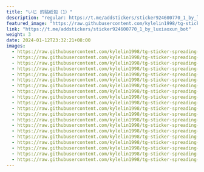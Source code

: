 ```yaml
---
title: "いじ 的贴纸包（1）"
description: "regular: https://t.me/addstickers/sticker924600770_1_by_luxiaoxun_bot"
featured_image: "https://raw.githubusercontent.com/kylelin1998/tg-sticker-spreading-worldwide-images/main/img/fbf214eb-3cae-4a81-86df-4a78528a3714.jpg"
link: "https://t.me/addstickers/sticker924600770_1_by_luxiaoxun_bot"
weight: 3
date: 2024-01-12T23:32:21+08:00
images:
  - https://raw.githubusercontent.com/kylelin1998/tg-sticker-spreading-worldwide-images/main/img/fbf214eb-3cae-4a81-86df-4a78528a3714.jpg
  - https://raw.githubusercontent.com/kylelin1998/tg-sticker-spreading-worldwide-images/main/img/5066389d-5ea8-4961-ba4e-dd075f884520.jpg
  - https://raw.githubusercontent.com/kylelin1998/tg-sticker-spreading-worldwide-images/main/img/de6ad000-b9e8-4c3b-847c-a1ceff93cff8.jpg
  - https://raw.githubusercontent.com/kylelin1998/tg-sticker-spreading-worldwide-images/main/img/2f62b7d3-e2b6-4d5b-9dd1-18998b0df479.jpg
  - https://raw.githubusercontent.com/kylelin1998/tg-sticker-spreading-worldwide-images/main/img/07652448-e58c-45d6-b971-50142effa7d6.jpg
  - https://raw.githubusercontent.com/kylelin1998/tg-sticker-spreading-worldwide-images/main/img/32ca343b-979e-467f-acbc-d081d431b30c.jpg
  - https://raw.githubusercontent.com/kylelin1998/tg-sticker-spreading-worldwide-images/main/img/b3b77a1b-fa9c-44a6-a662-bf802f511fbc.jpg
  - https://raw.githubusercontent.com/kylelin1998/tg-sticker-spreading-worldwide-images/main/img/ac4ccf7f-6391-48e9-afdd-bc85a956db61.jpg
  - https://raw.githubusercontent.com/kylelin1998/tg-sticker-spreading-worldwide-images/main/img/3ed25e0f-4cd5-42d9-b4b0-44093219d708.jpg
  - https://raw.githubusercontent.com/kylelin1998/tg-sticker-spreading-worldwide-images/main/img/ea454b04-38db-49bb-83d2-c3ab6af86074.jpg
  - https://raw.githubusercontent.com/kylelin1998/tg-sticker-spreading-worldwide-images/main/img/f6e33a95-9fd8-42a3-8944-beebce5f4e89.jpg
  - https://raw.githubusercontent.com/kylelin1998/tg-sticker-spreading-worldwide-images/main/img/03af5e75-4188-42bc-bd37-b60a4840fa86.jpg
  - https://raw.githubusercontent.com/kylelin1998/tg-sticker-spreading-worldwide-images/main/img/38cd35a1-718d-47df-a627-97f4ffaf37db.jpg
  - https://raw.githubusercontent.com/kylelin1998/tg-sticker-spreading-worldwide-images/main/img/11cd35d8-967b-4826-8604-e475a055dd39.jpg
  - https://raw.githubusercontent.com/kylelin1998/tg-sticker-spreading-worldwide-images/main/img/a2fa03d0-a1a9-49d8-a4f9-fa9349fcff0f.jpg
  - https://raw.githubusercontent.com/kylelin1998/tg-sticker-spreading-worldwide-images/main/img/f2b4edce-1d46-44fb-ba65-750fa9197587.jpg
  - https://raw.githubusercontent.com/kylelin1998/tg-sticker-spreading-worldwide-images/main/img/78626fa7-d10f-4a10-bdde-65240c13411d.jpg
  - https://raw.githubusercontent.com/kylelin1998/tg-sticker-spreading-worldwide-images/main/img/425eefce-0f26-43b8-901c-2dbbd7a7c848.jpg
  - https://raw.githubusercontent.com/kylelin1998/tg-sticker-spreading-worldwide-images/main/img/67f93cd1-be9d-4b8d-a656-c98a808a80fb.jpg
  - https://raw.githubusercontent.com/kylelin1998/tg-sticker-spreading-worldwide-images/main/img/1089f918-cfd8-49e3-a656-ca1e6182e3bf.jpg
---
```

